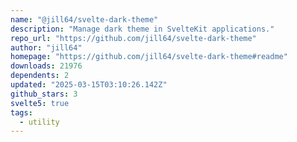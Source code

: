 ```yaml
---
name: "@jill64/svelte-dark-theme"
description: "Manage dark theme in SvelteKit applications."
repo_url: "https://github.com/jill64/svelte-dark-theme"
author: "jill64"
homepage: "https://github.com/jill64/svelte-dark-theme#readme"
downloads: 21976
dependents: 2
updated: "2025-03-15T03:10:26.142Z"
github_stars: 3
svelte5: true
tags: 
  - utility
---
```

